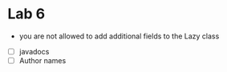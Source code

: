 # Lab 6

- you are not allowed to add additional fields to the Lazy class
- [ ] javadocs
- [ ] Author names

